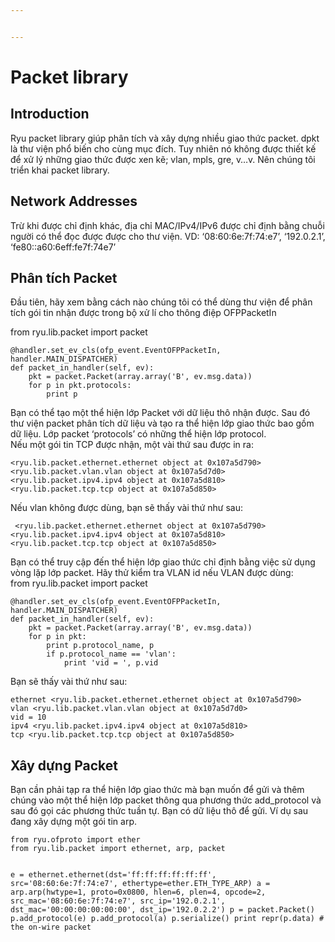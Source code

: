 ```yaml
---


---
```


<h1 id="packet-library">Packet library</h1>
<h2 id="introduction">Introduction<a href="https://ryu.readthedocs.io/en/latest/library_packet.html#introduction" title="Permalink to this headline"></a></h2>
<p>Ryu packet library giúp phân tích và xây dựng nhiều giao thức packet. dpkt là thư viện phổ biến cho cùng mục đích. Tuy nhiên nó không được thiết kế để xử lý những giao thức được xen kẽ; vlan, mpls, gre, v…v. Nên chúng tôi triển khai packet library.</p>
<h2 id="network-addresses">Network Addresses</h2>
<p>Trừ khi được chỉ định khác, địa chỉ MAC/IPv4/IPv6 được chỉ định bằng chuỗi người có thể đọc được được cho thư viện. VD: ‘08:60:6e:7f:74:e7’, ‘192.0.2.1’, ‘fe80::a60:6eff:fe7f:74e7’</p>
<h2 id="phân-tích-packet">Phân tích Packet</h2>
<p>Đầu tiên, hãy xem bằng cách nào chúng tôi có thể dùng thư viện để phân tích gói tin nhận được trong bộ xử lí cho thông điệp OFPPacketIn</p>
<p>from ryu.lib.packet import packet</p>
<pre><code>@handler.set_ev_cls(ofp_event.EventOFPPacketIn, handler.MAIN_DISPATCHER)
def packet_in_handler(self, ev):
    pkt = packet.Packet(array.array('B', ev.msg.data))
    for p in pkt.protocols:
        print p
</code></pre>
<p>Bạn có thể tạo một thể hiện lớp Packet với dữ liệu thô nhận được. Sau đó thư viện packet phân tích dữ liệu và tạo ra thể hiện lớp giao thức bao gồm dữ liệu. Lớp packet ‘protocols’ có những thể hiện lớp protocol.<br>
Nếu một gói tin TCP được nhận, một vài thứ sau được in ra:</p>
<pre><code>&lt;ryu.lib.packet.ethernet.ethernet object at 0x107a5d790&gt;
&lt;ryu.lib.packet.vlan.vlan object at 0x107a5d7d0&gt;
&lt;ryu.lib.packet.ipv4.ipv4 object at 0x107a5d810&gt;
&lt;ryu.lib.packet.tcp.tcp object at 0x107a5d850&gt;
</code></pre>
<p>Nếu vlan không được dùng, bạn sẽ thấy vài thứ như sau:</p>
<pre><code> &lt;ryu.lib.packet.ethernet.ethernet object at 0x107a5d790&gt;
&lt;ryu.lib.packet.ipv4.ipv4 object at 0x107a5d810&gt;
&lt;ryu.lib.packet.tcp.tcp object at 0x107a5d850&gt; 
</code></pre>
<p>Bạn có thể truy cập đến thể hiện lớp giao thức chỉ định bằng việc sử dụng vòng lặp lớp packet. Hãy thử kiểm tra VLAN id nếu VLAN được dùng:<br>
from ryu.lib.packet import packet</p>
<pre><code>@handler.set_ev_cls(ofp_event.EventOFPPacketIn, handler.MAIN_DISPATCHER)
def packet_in_handler(self, ev):
    pkt = packet.Packet(array.array('B', ev.msg.data))
    for p in pkt:
        print p.protocol_name, p
        if p.protocol_name == 'vlan':
            print 'vid = ', p.vid
</code></pre>
<p>Bạn sẽ thấy vài thứ như sau:</p>
<pre><code>ethernet &lt;ryu.lib.packet.ethernet.ethernet object at 0x107a5d790&gt;
vlan &lt;ryu.lib.packet.vlan.vlan object at 0x107a5d7d0&gt;
vid = 10
ipv4 &lt;ryu.lib.packet.ipv4.ipv4 object at 0x107a5d810&gt;
tcp &lt;ryu.lib.packet.tcp.tcp object at 0x107a5d850&gt;
</code></pre>
<h2 id="xây-dựng-packet">Xây dựng Packet</h2>
<p>Bạn cần phải tạp ra thể hiện lớp giao thức mà bạn muốn để gửi và thêm chúng vào một thể hiện lớp packet thông qua phương thức add_protocol và sau đó gọi các phương thức tuần tự. Bạn có dữ liệu thô để gửi. Ví dụ sau đang xây dựng một gói tin arp.</p>
<pre><code>from ryu.ofproto import ether
from ryu.lib.packet import ethernet, arp, packet

e = ethernet.ethernet(dst='ff:ff:ff:ff:ff:ff',
                      src='08:60:6e:7f:74:e7',
                      ethertype=ether.ETH_TYPE_ARP)
a = arp.arp(hwtype=1, proto=0x0800, hlen=6, plen=4, opcode=2,
            src_mac='08:60:6e:7f:74:e7', src_ip='192.0.2.1',
            dst_mac='00:00:00:00:00:00', dst_ip='192.0.2.2')
p = packet.Packet()
p.add_protocol(e)
p.add_protocol(a)
p.serialize()
print repr(p.data)  # the on-wire packet
</code></pre>

